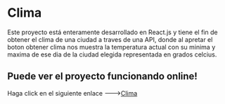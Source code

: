 # Clima 

Este proyecto está enteramente desarrollado en React.js y tiene el fin de obtener el clima de una ciudad a traves de una API, donde al apretar el boton obtener clima nos muestra la temperatura actual con su minima y maxima de ese dia de la ciudad elegida representada en grados celcius. 

## Puede ver el proyecto funcionando online!

Haga click en el siguiente enlace --->[Clima](https://clima-zapata.netlify.app/)
